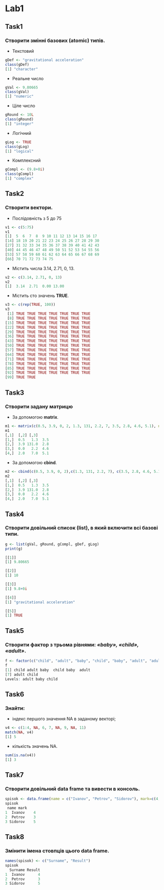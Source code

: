 # Lab1
## Task1
### Створити змінні базових (atomic) типів.
* Текстовий
```r
gDef <- "gravitational acceleration"
class(gDef)
[1] "character"
```

* Реальне число
```r
gVal <- 9.80665
class(gVal)
[1] "numeric"
```

* Ціле число
```r
gRound <- 10L
class(gRound)
[1] "integer"
```

* Логічний
```r
gLog <- TRUE
class(gLog)
[1] "logical"
```

* Комплексний
```r
gCompl <- (9.8+0i)
class(gCompl)
[1] "complex"
```

## Task2
### Створити вектори.
*  Послідовність з 5 до 75
```r
v1 <- c(5:75)
v1
[1]  5  6  7  8  9 10 11 12 13 14 15 16 17
[14] 18 19 20 21 22 23 24 25 26 27 28 29 30
[27] 31 32 33 34 35 36 37 38 39 40 41 42 43
[40] 44 45 46 47 48 49 50 51 52 53 54 55 56
[53] 57 58 59 60 61 62 63 64 65 66 67 68 69
[66] 70 71 72 73 74 75
```

* Містить числа 3.14, 2.71, 0, 13.
```r
v2 <- c(3.14, 2.71, 0, 13)
v2
[1]  3.14  2.71  0.00 13.00
```

* Містить сто значень **TRUE**.
```r
v3 <- c(rep(TRUE, 100))
v3
 [1] TRUE TRUE TRUE TRUE TRUE TRUE TRUE
 [8] TRUE TRUE TRUE TRUE TRUE TRUE TRUE
[15] TRUE TRUE TRUE TRUE TRUE TRUE TRUE
[22] TRUE TRUE TRUE TRUE TRUE TRUE TRUE
[29] TRUE TRUE TRUE TRUE TRUE TRUE TRUE
[36] TRUE TRUE TRUE TRUE TRUE TRUE TRUE
[43] TRUE TRUE TRUE TRUE TRUE TRUE TRUE
[50] TRUE TRUE TRUE TRUE TRUE TRUE TRUE
[57] TRUE TRUE TRUE TRUE TRUE TRUE TRUE
[64] TRUE TRUE TRUE TRUE TRUE TRUE TRUE
[71] TRUE TRUE TRUE TRUE TRUE TRUE TRUE
[78] TRUE TRUE TRUE TRUE TRUE TRUE TRUE
[85] TRUE TRUE TRUE TRUE TRUE TRUE TRUE
[92] TRUE TRUE TRUE TRUE TRUE TRUE TRUE
[99] TRUE TRUE
 ```
 
## Task3
### Створити задану матрицю
* За допомогою **matrix**.
```r
m1 <- matrix(c(0.5, 3.9, 0, 2, 1.3, 131, 2.2, 7, 3.5, 2.8, 4.6, 5.1), nrow = 4, ncol = 3)
m1
[,1]  [,2] [,3]
[1,]  0.5   1.3  3.5
[2,]  3.9 131.0  2.8
[3,]  0.0   2.2  4.6
[4,]  2.0   7.0  5.1
```

* За допомогою **cbind**.
```r
m2 <- cbind(c(0.5, 3.9, 0, 2),c(1.3, 131, 2.2, 7), c(3.5, 2.8, 4.6, 5.1))
m2
[,1]  [,2] [,3]
[1,]  0.5   1.3  3.5
[2,]  3.9 131.0  2.8
[3,]  0.0   2.2  4.6
[4,]  2.0   7.0  5.1
```

## Task4
### Створити довільний список (**list**), в який включити всі базові типи. 
```r
g <- list(gVal, gRound, gCompl, gDef, gLog)
print(g)

[[1]]
[1] 9.80665

[[2]]
[1] 10

[[3]]
[1] 9.8+0i

[[4]]
[1] "gravitational acceleration"

[[5]]
[1] TRUE
```

## Task5
### Створити фактор з трьома рівнями: *«baby», «child», «adult»*. 
```r
f <- factor(c("child", "adult", "baby", "child", "baby", "adult", "adult", "child"))
f
[1] child adult baby  child baby  adult
[7] adult child
Levels: adult baby child
```

## Task6
### Знайти:
* індекс першого значення NA в заданому векторі;
```r
v4 <- c(1:4, NA, 6, 7, NA, 9, NA, 11)
match(NA, v4)
[1] 5
```

* кількість значень NA.
```r
sum(is.na(v4))
[1] 3
```

## Task7
### Створити довільний **data frame** та вивести в консоль.
```r
spisok <- data.frame(name = c("Ivanov", "Petrov", "Sidorov"), mark=c(4,3,5))
spisok
 name mark
1  Ivanov    4
2  Petrov    3
3 Sidorov    5
```
## Task8
### Змінити імена стовпців цього **data frame**.
```r
names(spisok) <- c("Surname", "Result")
spisok
  Surname Result
1  Ivanov      4
2  Petrov      3
3 Sidorov      5
```
